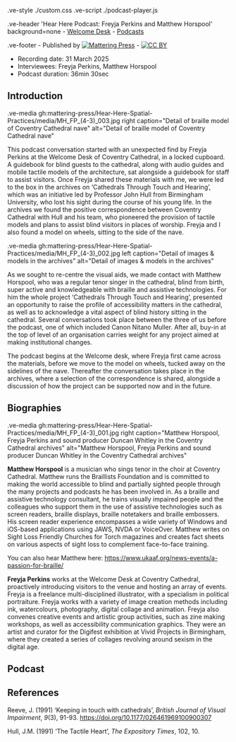 .ve-style ./custom.css
.ve-script ./podcast-player.js

.ve-header 'Hear Here Podcast: Freyja Perkins and Matthew Horspool' background=none
    - [Welcome Desk](/)
    - [Podcasts](/essays/podcasts.md)

.ve-footer
    - Published by [![Mattering Press](https://www.matteringpress.org/wp-content/themes/matteringpress/img/mattering-press.png)](https://www.matteringpress.org/)
    - [![CC BY](https://licensebuttons.net/l/by/4.0/88x31.png)](https://creativecommons.org/licenses/by/4.0/)

- Recording date: 31 March 2025
- Interviewees: Freyja Perkins, Matthew Horspool
- Podcast duration: 36min 30sec

## Introduction

.ve-media gh:mattering-press/Hear-Here-Spatial-Practices/media/MH_FP_(4-3)_003.jpg right caption="Detail of braille model of Coventry Cathedral nave" alt="Detail of braille model of Coventry Cathedral nave"

This podcast conversation started with an unexpected find by Freyja Perkins at the Welcome Desk of Coventry Cathedral, in a locked cupboard. A guidebook for blind guests to the cathedral, along with audio guides and mobile tactile models of the architecture, sat alongside a guidebook for staff to assist visitors. Once Freyja shared these materials with me, we were led to the box in the archives on ‘Cathedrals Through Touch and Hearing’, which was an initiative led by Professor John Hull from Birmingham University, who lost his sight during the course of his young life. In the archives we found the positive correspondence between Coventry Cathedral with Hull and his team, who pioneered the provision of tactile models and plans to assist blind visitors in places of worship. Freyja and I also found a model on wheels, sitting to the side of the nave.

.ve-media gh:mattering-press/Hear-Here-Spatial-Practices/media/MH_FP_(4-3)_002.jpg left caption="Detail of images & models in the archives" alt="Detail of images & models in the archives"

As we sought to re-centre the visual aids, we made contact with Matthew Horspool, who was a regular tenor singer in the cathedral, blind from birth, super active and knowledgeable with braille and assistive technologies. For him the whole project ‘Cathedrals Through Touch and Hearing’, presented an opportunity to raise the profile of accessibility matters in the cathedral, as well as to acknowledge a vital aspect of blind history sitting in the cathedral. Several conversations took place between the three of us before the podcast, one of which included Canon Nitano Muller. After all, buy-in at the top of level of an organisation carries weight for any project aimed at making institutional changes.

The podcast begins at the Welcome desk, where Freyja first came across the materials, before we move to the model on wheels, tucked away on the sidelines of the nave. Thereafter the conversation takes place in the archives, where a selection of the correspondence is shared, alongside a discussion of how the project can be supported now and in the future.

## Biographies

.ve-media gh:mattering-press/Hear-Here-Spatial-Practices/media/MH_FP_(4-3)_001.jpg right caption="Matthew Horspool, Freyja Perkins and sound producer Duncan Whitley in the Coventry Cathedral archives" alt="Matthew Horspool, Freyja Perkins and sound producer Duncan Whitley in the Coventry Cathedral archives"

**Matthew Horspool** is a musician who sings tenor in the choir at Coventry Cathedral. Matthew runs the Braillists Foundation and is committed to making the world accessible to blind and partially sighted people through the many projects and podcasts he has been involved in. As a braille and assistive technology consultant, he trains visually impaired people and the colleagues who support them in the use of assistive technologies such as screen readers, braille displays, braille notetakers and braille embossers. His screen reader experience encompasses a wide variety of Windows and iOS-based applications using JAWS, NVDA or VoiceOver. Matthew writes on Sight Loss Friendly Churches for Torch magazines and creates fact sheets on various aspects of sight loss to complement face-to-face training.

You can also hear Matthew here: <https://www.ukaaf.org/news-events/a-passion-for-braille/>

**Freyja Perkins** works at the Welcome Desk at Coventry Cathedral, proactively introducing visitors to the venue and hosting an array of events. Freyja is a freelance multi-disciplined illustrator, with a specialism in political portraiture. Freyja works with a variety of image creation methods including ink, watercolours, photography, digital collage and animation. Freyja also convenes creative events and artistic group activities, such as zine making workshops, as well as accessibility communication graphics. They were an artist and curator for the Digifest exhibition at Vivid Projects in Birmingham, where they created a series of collages revolving around sexism in the digital age.

## Podcast

<audio id="podcast-player">
  <source src="https://github.com/mattering-press/Hear-Here-Spatial-Practices/raw/refs/heads/main/media/POD%2303_Freyja%20Perkins_Matthew%20Horspool_-16LUFs_FINALCUT_V2.mp3" type="audio/mp3">
    <!-- fallback -->
    Your browser doesn't support HTML5 audio. Here is a <a href="https://github.com/mattering-press/Hear-Here-Spatial-Practices/raw/refs/heads/main/media/POD%2303_Freyja%20Perkins_Matthew%20Horspool_-16LUFs_FINALCUT_V2.mp3">link to download the audio</a> instead.
</audio>

## References

Reeve, J. (1991) ‘Keeping in touch with cathedrals’, _British Journal of Visual Impairment_, _9_(3), 91-93. <https://doi.org/10.1177/026461969100900307>

Hull, J.M. (1991) ‘The Tactile Heart’, _The Expository Times_, 102, 10.